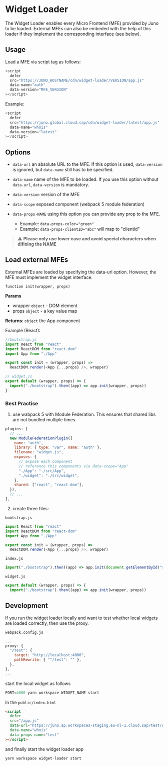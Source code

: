 # Widget Loader

The Widget Loader enables every Micro Frontend (MFE) provided by Juno to be loaded. External MFEs can also be embeded with the help of this loader if they implement the corresponding interface (see below).

## Usage

Load a MFE via script tag as follows:

```js
<script
  defer
  src="https://JUNO_HOSTNAME/cdn/widget-loader/VERSION/app.js"
  data-name="auth"
  data-version="MFE_VERSION"
></script>
```

Example:

```js
<script
  defer
  src="https://juno.global.cloud.sap/cdn/widget-loader/latest/app.js"
  data-name="whois"
  data-version="latest"
></script>
```

## Options

- `data-url` an absolute URL to the MFE. If this option is used, `data-version` is ignored, but `data-name` still has to be specified.

- `data-name` name of the MFE to be loaded. If you use this option without `data-url`, `data-version` is mandatory.

- `data-version` version of the MFE

- `data-scope` exposed component (webpack 5 module federation)

- `data-props-NAME` using this option you can provide any prop to the MFE.
  - Example: `data-props-color="green"`
  - Example: `data-props-clientID="abc"` will map to "clientid"

> :warning: **Please only use lower case and avoid special characters when difining the NAME**

## Load external MFEs

External MFEs are loaded by specifying the data-url option. However, the MFE must implement the widget interface.

`function init(wrapper, props)`

**Params**

- wrapper `object` - DOM element
- props `object` - a key value map

**Returns**: `object` the App component

Example (React):

```js
//bootstrap.js
import React from "react"
import ReactDOM from "react-dom"
import App from "./App"

export const init = (wrapper, props) =>
  ReactDOM.render(<App {...props} />, wrapper)

// widget.js
export default (wrapper, props) => {
  import("./bootstrap").then((app) => app.init(wrapper, props))
}
```

### Best Practise

1. use wabpack 5 with Module Federation. This ensures that shared libs are not bundled multiple times.

```js
plugins: [
  // ...
  new ModuleFederationPlugin({
    name: "auth",
    library: { type: "var", name: "auth" },
    filename: "widget.js",
    exposes: {
      // expose each component
      // reference this components via data-scope="App"
      "./App": "./src/App",
      "./widget": "./src/widget",
    },
    shared: ["react", "react-dom"],
  }),
  // ...
],
```

2. create three files:

`bootstrap.js`

```js
import React from "react"
import ReactDOM from "react-dom"
import App from "./App"

export const init = (wrapper, props) =>
  ReactDOM.render(<App {...props} />, wrapper)
```

`index.js`

```js
import("./bootstrap").then((app) => app.init(document.getElementById("root")))
```

`widget.js`

```js
export default (wrapper, props) => {
  import("./bootstrap").then((app) => app.init(wrapper, props))
```

## Development

If you run the widget loader locally and want to test whether local widgets are loaded correctly, then use the proxy.

`webpack.config.js`

```js
...
proxy: {
  "/test": {
    target: "http://localhost:4000",
    pathRewrite: { "^/test": "" },
  },
},
...
```

start the local widget as follows

```js
PORT=4000 yarn workspace WIDGET_NAME start
```

In the `public/index.html`

```html
<script
  defer
  src="/app.js"
  data-url="https://juno.ap.workspaces-staging.eu-nl-1.cloud.sap/test/widget.js"
  data-name="whois"
  data-props-name="test"
></script>
```

and finally start the widget loader app

```js
yarn workspace widget-loader start
```
